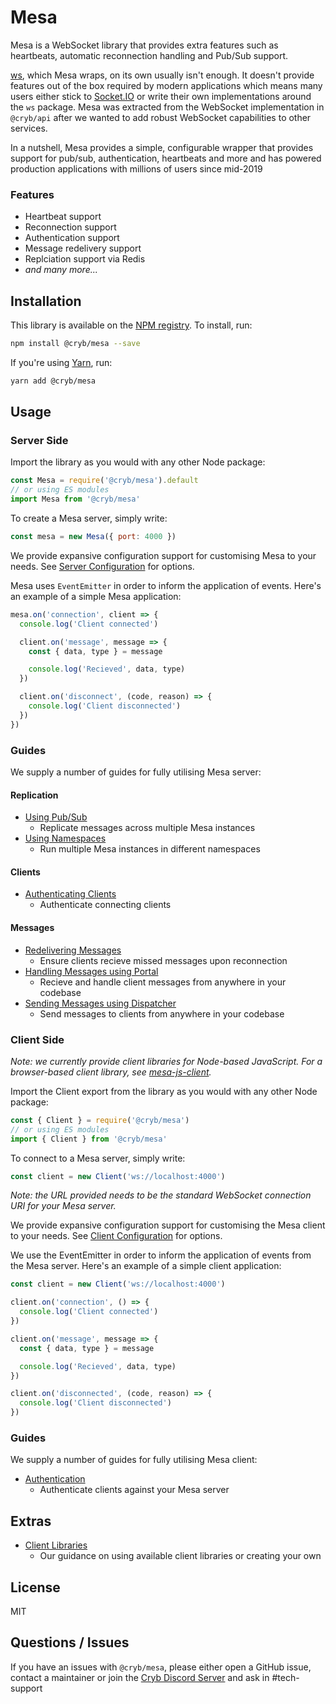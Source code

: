 <!-- ![Cryb OSS](.github/cryb.png "Cryb OSS Logo") -->

<!-- _**Mesa** — Robust, reliable WebSockets_ -->
# Mesa
<!-- [![GitHub contributors](https://img.shields.io/github/contributors/crybapp/mesa)](https://github.com/crybapp/mesa/graphs/contributors) [![License](https://img.shields.io/github/license/crybapp/mesa)](https://github.com/crybapp/mesa/blob/master/LICENSE) [![Patreon Donate](https://img.shields.io/badge/donate-Patreon-red.svg)](https://patreon.com/cryb) -->

Mesa is a WebSocket library that provides extra features such as heartbeats, automatic reconnection handling and Pub/Sub support.

[ws](https://www.npmjs.com/package/ws), which Mesa wraps, on its own usually isn't enough. It doesn't provide features out of the box required by modern applications which means many users either stick to [Socket.IO](https://socket.io) or write their own implementations around the `ws` package. Mesa was extracted from the WebSocket implementation in `@cryb/api` after we wanted to add robust WebSocket capabilities to other services.

In a nutshell, Mesa provides a simple, configurable wrapper that provides support for pub/sub, authentication, heartbeats and more and has powered production applications with millions of users since mid-2019

### Features
* Heartbeat support
* Reconnection support
* Authentication support
* Message redelivery support
* Replciation support via Redis
* *and many more...*

## Installation
This library is available on the [NPM registry](https://www.npmjs.com/package/@cryb/mesa). To install, run:
```bash
npm install @cryb/mesa --save
```
If you're using [Yarn](https://yarnpkg.com), run:

```bash
yarn add @cryb/mesa
```

## Usage
### Server Side
Import the library as you would with any other Node package:
```js
const Mesa = require('@cryb/mesa').default
// or using ES modules
import Mesa from '@cryb/mesa'
```

To create a Mesa server, simply write:
```js
const mesa = new Mesa({ port: 4000 })
```

We provide expansive configuration support for customising Mesa to your needs. See [Server Configuration](src/docs/server/configuration.md) for options.

Mesa uses `EventEmitter` in order to inform the application of events. Here's an example of a simple Mesa application:
```js
mesa.on('connection', client => {
  console.log('Client connected')

  client.on('message', message => {
    const { data, type } = message

    console.log('Recieved', data, type)
  })

  client.on('disconnect', (code, reason) => {
    console.log('Client disconnected')
  })
})
```

### Guides
We supply a number of guides for fully utilising Mesa server:

#### Replication
* [Using Pub/Sub](src/docs/server/pubsub.md)
  * Replicate messages across multiple Mesa instances
* [Using Namespaces](src/docs/server/namespaces.md)
  * Run multiple Mesa instances in different namespaces

#### Clients
* [Authenticating Clients](src/docs/server/client/authentication.md)
  * Authenticate connecting clients

#### Messages
* [Redelivering Messages](src/docs/server/message/sync.md)
  * Ensure clients recieve missed messages upon reconnection
* [Handling Messages using Portal](src/docs/server/message/portal.md)
  * Recieve and handle client messages from anywhere in your codebase
* [Sending Messages using Dispatcher](src/docs/server/message/dispatcher.md)
  * Send messages to clients from anywhere in your codebase

### Client Side
*Note: we currently provide client libraries for Node-based JavaScript. For a browser-based client library, see [mesa-js-client](https://github.com/neoncloth/mesa-js-client).*

Import the Client export from the library as you would with any other Node package:
```js
const { Client } = require('@cryb/mesa')
// or using ES modules
import { Client } from '@cryb/mesa'
```

To connect to a Mesa server, simply write:
```js
const client = new Client('ws://localhost:4000')
```
*Note: the URL provided needs to be the standard WebSocket connection URI for your Mesa server.*

We provide expansive configuration support for customising the Mesa client to your needs. See [Client Configuration](src/docs/client/configuration.md) for options.

We use the EventEmitter in order to inform the application of events from the Mesa server. Here's an example of a simple client application:
```js
const client = new Client('ws://localhost:4000')

client.on('connection', () => {
  console.log('Client connected')
})

client.on('message', message => {
  const { data, type } = message

  console.log('Recieved', data, type)
})

client.on('disconnected', (code, reason) => {
  console.log('Client disconnected')
})
```

### Guides
We supply a number of guides for fully utilising Mesa client:

* [Authentication](src/docs/client/authentication.md)
  * Authenticate clients against your Mesa server

## Extras
* [Client Libraries](/src/docs/client-libraries.md)
  * Our guidance on using available client libraries or creating your own

## License
MIT

## Questions / Issues
If you have an issues with `@cryb/mesa`, please either open a GitHub issue, contact a maintainer or join the [Cryb Discord Server](https://discord.gg/ShTATH4) and ask in #tech-support
